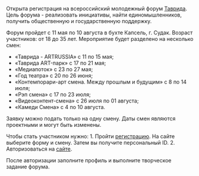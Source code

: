 Открыта регистрация на всероссийский молодежный форум [Таврида](https://vk.com/tavridaforum). Цель форума - реализовать инициативы, найти единомышленников, получить общественную и государственную поддержку.

Форум пройдет с 11 мая по 10 августа в бухте Капсель, г. Судак. Возраст участников: от 18 до 35 лет. Мероприятие будет разделено на несколько смен:

*   «Таврида - ARTRUSSIA» с 11 по 15 мая;
*   «Таврида ART-парк» с 17 по 21 мая;
*   «Медиапоток» с 23 по 27 мая;
*   «Год театра» с 20 по 26 июня;
*   «Контемпорари-арт смена. Между прошлым и будущим» с 8 по 14 июля;
*   «Рэп смена» с 17 по 23 июля;
*   «Видеоконтент-смена» с 26 июля по 01 августа;
*   «Камеди Смена» с 4 по 10 августа.

Заявку можно подать только на одну смену. Даты смен являются проектными и могут быть изменены.

Чтобы стать участником нужно: 1. Пройти [регистрацию](https://myrosmol.ru/). На сайте выберите форму и смену. Затем вы получите персональный ID. 2. Авторизоваться на [сайте](http://%D0%BC%D1%8B%D1%81%D1%82%D0%B0%D0%B2%D1%80%D0%B8%D0%B4%D1%8B.%D1%80%D1%84/presentation/ru).

После авторизации заполните профиль и выполните творческое задание форума.